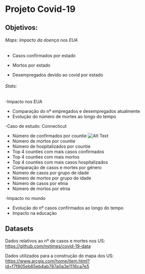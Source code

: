 # Projeto Covid-19
## Objetivos:

###### Maps: Impacto da doença nos EUA
- Casos confirmados por estado

- Mortos por estado

- Desempregados devido ao covid por estado

###### Stats: 
-Impacto nos EUA
 - Comparação do nº empregados e desempregados atualmente
 - Evolução do número de mortes ao longo do tempo
 
-Caso de estudo: Connecticut

- Número de confirmados por countie
![Alt Text](https://github.com/[mariana83222]/[Epidemiologia]/blob/[branch]/Figuras/confirmados.jpg?raw=true)
- Número de mortos por countie
- Número de hospitalizados por countie
- Top 4 counties com mais casos confirmados
- Top 4 counties com mais mortos
- Top 4 counties com mais casos hospitalizados
- Comparação de casos e mortes por género
- Número de casos por grupo de idade
- Número de mortos por grupo de idade
- Número de casos por etnia
- Número de mortos por etnia

-Impacto no mundo
 - Evolução do nº casos confirmados ao longo do tempo
 - Impacto na educação




## Datasets

Dados relativos ao nº de casos e mortes nos US: https://github.com/nytimes/covid-19-data

Dados utilizados para a construção do mapa dos US: https://www.arcgis.com/home/item.html?id=f7f805eb65eb4ab787a0a3e1116ca7e5


